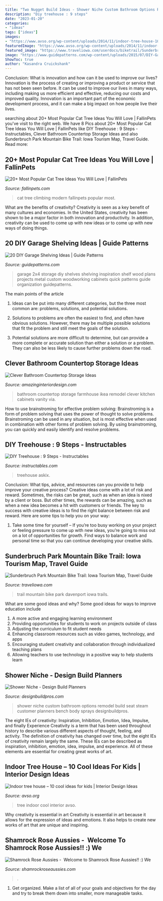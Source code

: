 ```yaml
---
title: "Two Nugget Build Ideas - Shower Niche Custom Bathroom Options Remodel Build Seat Steam Customer Planners Bench Body Sprays Designbuildpros"
description: "Diy treehouse : 9 steps"
date: "2023-01-20"
categories:
- "ideas"
tags: ["ideas"]
images:
- "https://www.avso.org/wp-content/uploads/2014/11/indoor-tree-house-10-cool-ideas-for-kids-1415175347.jpg"
featuredImage: "https://www.avso.org/wp-content/uploads/2014/11/indoor-tree-house-10-cool-ideas-for-kids-1415175347.jpg"
featured_image: "https://www.traveliowa.com/userdocs/biketrail/Sunderbruch_2_Davenport.jpg"
image: "https://www.guidepatterns.com/wp-content/uploads/2015/07/DIY-Garage-Shelves-2x4.jpg"
ShowToc: true
author: "Kasandra Cruickshank"
---
```



Conclusion: What is innovation and how can it be used to improve our lives?
Innovation is the process of creating or improving a product or service that has not been seen before. It can be used to improve our lives in many ways, including making us more efficient and effective, reducing our costs and improved quality. Innovation is an important part of the economic development process, and it can make a big impact on how people live their lives.

	

		
searching about 20+ Most Popular Cat Tree Ideas You Will Love | FallinPets you've visit to the right web. We have 8 Pics about 20+ Most Popular Cat Tree Ideas You Will Love | FallinPets like DIY Treehouse : 9 Steps - Instructables, Clever Bathroom Countertop Storage Ideas and also Sunderbruch Park Mountain Bike Trail: Iowa Tourism Map, Travel Guide. Read more:
		
    
## 20+ Most Popular Cat Tree Ideas You Will Love | FallinPets

<img loading=lazy src="http://fallinpets.com/wp-content/uploads/2016/11/Modern-cat-climbing-tree-and-house.jpg" onerror="this.onerror=null;this.src='https://tse1.mm.bing.net/th?id=OIP.c3VMcuhHBYQEOLzf8b_iCQHaJ3&amp;pid=15.1';" alt="20+ Most Popular Cat Tree Ideas You Will Love | FallinPets">

_Source: fallinpets.com_

>cat tree climbing modern fallinpets popular most. 

	

What are the benefits of creativity?
Creativity is seen as a key benefit of many cultures and economies. In the United States, creativity has been shown to be a major factor in both innovation and productivity. In addition, creativity can be used to come up with new ideas or to come up with new ways of doing things.

    
## 20 DIY Garage Shelving Ideas | Guide Patterns

<img loading=lazy src="https://www.guidepatterns.com/wp-content/uploads/2015/07/DIY-Garage-Shelves-2x4.jpg" onerror="this.onerror=null;this.src='https://tse4.mm.bing.net/th?id=OIP.Snr8onD0Fbo5AMQTXQFJEgHaJ4&amp;pid=15.1';" alt="20 DIY Garage Shelving Ideas | Guide Patterns">

_Source: guidepatterns.com_

>garage 2x4 storage diy shelves shelving inspiration shelf wood plans projects metal custom woodworking cabinets quick patterns guide organization guidepatterns. 

	

The main points of the article
1. Ideas can be put into many different categories, but the three most common are: problems, solutions, and potential solutions.
2. Solutions to problems are often the easiest to find, and often have obvious solutions. However, there may be multiple possible solutions that fit the problem and still meet the goals of the solution.

3. Potential solutions are more difficult to determine, but can provide a more complete or accurate solution than either a solution or a problem. They can also be less likely to cause further problems down the road.

    
## Clever Bathroom Countertop Storage Ideas

<img loading=lazy src="http://www.amazinginteriordesign.com/wp-content/uploads/2019/01/6-14.jpg" onerror="this.onerror=null;this.src='https://tse1.mm.bing.net/th?id=OIP.auVJBa-CBBbzhZh7kz5jcgHaJ3&amp;pid=15.1';" alt="Clever Bathroom Countertop Storage Ideas">

_Source: amazinginteriordesign.com_

>bathroom countertop storage farmhouse ikea remodel clever kitchen cabinets vanity via. 

	

How to use brainstroming for effective problem solving:
Brainstroming is a form of problem solving that uses the power of thought to solve problems. Brainstroming can be used in any situation, but is most effective when used in combination with other forms of problem solving. By using brainstroming, you can quickly and easily identify and resolve problems.

    
## DIY Treehouse : 9 Steps - Instructables

<img loading=lazy src="https://content.instructables.com/ORIG/FRN/24YV/HPV0NSM9/FRN24YVHPV0NSM9.jpg?auto=webp&amp;frame=1&amp;width=2100" onerror="this.onerror=null;this.src='https://tse3.mm.bing.net/th?id=OIP.RLYjE7HA15Bs-TXmkTi40wHaJ4&amp;pid=15.1';" alt="DIY Treehouse : 9 Steps - Instructables">

_Source: instructables.com_

>treehouse askix. 

	

Conclusion: What tips, advice, and resources can you provide to help improve your creative process?
Creative ideas come with a lot of risk and reward. Sometimes, the risks can be great, such as when an idea is nixed by a client or boss. But other times, the rewards can be amazing, such as when a new idea becomes a hit with customers or friends. The key to success with creative ideas is to find the right balance between risk and reward. Here are some tips to help you on your way: 
1. Take some time for yourself – If you’re too busy working on your project or feeling pressure to come up with new ideas, you’re going to miss out on a lot of opportunities for growth. Find ways to balance work and personal time so that you can continue developing your creative skills. 


    
## Sunderbruch Park Mountain Bike Trail: Iowa Tourism Map, Travel Guide

<img loading=lazy src="https://www.traveliowa.com/userdocs/biketrail/Sunderbruch_2_Davenport.jpg" onerror="this.onerror=null;this.src='https://tse3.mm.bing.net/th?id=OIP.uaXHCRQhiniDDCWGCBYCtAHaLG&amp;pid=15.1';" alt="Sunderbruch Park Mountain Bike Trail: Iowa Tourism Map, Travel Guide">

_Source: traveliowa.com_

>trail mountain bike park davenport iowa trails. 

	

What are some good ideas and why?
Some good ideas for ways to improve education include 
1. A more active and engaging learning environment 
2. Providing opportunities for students to work on projects outside of class 
3. Adjusting the curriculum to fit student needs 
4. Enhancing classroom resources such as video games, technology, and apps 
5. Encouraging student creativity and collaboration through individualized teaching plans 
6. Allowing teachers to use technology in a positive way to help students learn 

    
## Shower Niche - Design Build Planners

<img loading=lazy src="http://designbuildpros.com/wp-content/uploads/2014/06/Shower-Niche-Remodel-2.jpg" onerror="this.onerror=null;this.src='https://tse4.mm.bing.net/th?id=OIP.pL-dZ6vMAIiX6cWMch578AHaJ4&amp;pid=15.1';" alt="Shower Niche - Design Build Planners">

_Source: designbuildpros.com_

>shower niche custom bathroom options remodel build seat steam customer planners bench body sprays designbuildpros. 

	

The eight IEs of creativity: Inspiration, Inhibition, Emotion, Idea, Impulse, and finally Experience
Creativity is a term that has been used throughout history to describe various different aspects of thought, feeling, and activity. The definition of creativity has changed over time, but the eight IEs of creativity remain largely the same. These IEs can be described as inspiration, inhibition, emotion, idea, impulse, and experience. All of these elements are essential for creating great works of art.

    
## Indoor Tree House – 10 Cool Ideas For Kids | Interior Design Ideas

<img loading=lazy src="https://www.avso.org/wp-content/uploads/2014/11/indoor-tree-house-10-cool-ideas-for-kids-1415175347.jpg" onerror="this.onerror=null;this.src='https://tse3.mm.bing.net/th?id=OIP.3lqtMLaY_XhC4nUx3Ggx7gHaLH&amp;pid=15.1';" alt="Indoor tree house – 10 cool ideas for kids | Interior Design Ideas">

_Source: avso.org_

>tree indoor cool interior avso. 

	

Why creativity is essential in art
Creativity is essential in art because it allows for the expression of ideas and emotions. It also helps to create new works of art that are unique and inspiring.

    
## Shamrock Rose Aussies - ﻿﻿﻿ Welcome To Shamrock Rose Aussies!! :) We

<img loading=lazy src="http://shamrockroseaussies.com/yahoo_site_admin/assets/images/DSC_0152.176182016_std.JPG" onerror="this.onerror=null;this.src='https://tse1.mm.bing.net/th?id=OIP.vRi7D3a6s9fzxfQvZVy64wHaE-&amp;pid=15.1';" alt="Shamrock Rose Aussies - ﻿﻿﻿ Welcome to Shamrock Rose Aussies!! :) We">

_Source: shamrockroseaussies.com_

>. 

	

1. Get organized. Make a list of all of your goals and objectives for the day and try to break them down into smaller, more manageable tasks.

